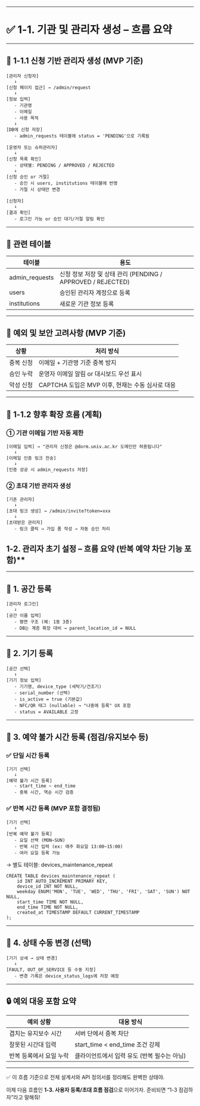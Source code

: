 

---

# **✅ 1-1. 기관 및 관리자 생성 – 흐름 요약**

---

## **🧭 1-1.1 신청 기반 관리자 생성 (MVP 기준)**

```
[관리자 신청자]
   ↓
[신청 페이지 접근] → /admin/request
   ↓
[정보 입력]
   - 기관명
   - 이메일
   - 사용 목적
   ↓
[DB에 신청 저장]
   - admin_requests 테이블에 status = 'PENDING'으로 기록됨
```

```
[운영자 또는 슈퍼관리자]
   ↓
[신청 목록 확인]
   - 상태별: PENDING / APPROVED / REJECTED
   ↓
[신청 승인 or 거절]
   - 승인 시 users, institutions 테이블에 반영
   - 거절 시 상태만 변경
```

```
[신청자]
   ↓
[결과 확인]
   - 로그인 가능 or 승인 대기/거절 알림 확인
```

---

## **📁 관련 테이블**

|**테이블**|**용도**|
|---|---|
|admin_requests|신청 정보 저장 및 상태 관리 (PENDING / APPROVED / REJECTED)|
|users|승인된 관리자 계정으로 등록|
|institutions|새로운 기관 정보 등록|

---

## **🔐 예외 및 보안 고려사항 (MVP 기준)**

|**상황**|**처리 방식**|
|---|---|
|중복 신청|이메일 + 기관명 기준 중복 방지|
|승인 누락|운영자 이메일 알림 or 대시보드 우선 표시|
|악성 신청|CAPTCHA 도입은 MVP 이후, 현재는 수동 심사로 대응|

---

## **🔮 1-1.2 향후 확장 흐름 (계획)**

  

### **① 기관 이메일 기반 자동 제한**

```
[이메일 입력] → "관리자 신청은 @dorm.univ.ac.kr 도메인만 허용됩니다"
   ↓
[이메일 인증 링크 전송]
   ↓
[인증 성공 시 admin_requests 저장]
```

### **② 초대 기반 관리자 생성**

```
[기존 관리자]
   ↓
[초대 링크 생성] → /admin/invite?token=xxx
   ↓
[초대받은 관리자]
   - 링크 클릭 → 가입 폼 작성 → 자동 승인 처리
```


##  1-2. 관리자 초기 설정 – 흐름 요약 (반복 예약 차단 기능 포함)**

---

## **🧭 1. 공간 등록**

```
[관리자 로그인]
   ↓
[공간 이름 입력]
   - 평면 구조 (예: 1동 3층)
   - DB는 계층 확장 대비 → parent_location_id = NULL
```

---

## **🧭 2. 기기 등록**

```
[공간 선택]
   ↓
[기기 정보 입력]
   - 기기명, device_type (세탁기/건조기)
   - serial_number (선택)
   - is_active = true (기본값)
   - NFC/QR 태그 (nullable) → "나중에 등록" UX 포함
   - status = AVAILABLE 고정
```

---

## **🧭 3. 예약 불가 시간 등록 (점검/유지보수 등)**

  

### **✅ 단일 시간 등록**

```
[기기 선택]
   ↓
[예약 불가 시간 등록]
   - start_time ~ end_time
   - 중복 시간, 역순 시간 검증
```

### **✅ 반복 시간 등록 (MVP 포함 결정됨)**

```
[기기 선택]
   ↓
[반복 예약 불가 등록]
   - 요일 선택 (MON~SUN)
   - 반복 시간 입력 (ex: 매주 화요일 13:00~15:00)
   - 여러 요일 등록 가능
```

→ 별도 테이블: devices_maintenance_repeat

```
CREATE TABLE devices_maintenance_repeat (
    id INT AUTO_INCREMENT PRIMARY KEY,
    device_id INT NOT NULL,
    weekday ENUM('MON', 'TUE', 'WED', 'THU', 'FRI', 'SAT', 'SUN') NOT NULL,
    start_time TIME NOT NULL,
    end_time TIME NOT NULL,
    created_at TIMESTAMP DEFAULT CURRENT_TIMESTAMP
);
```

---

## **🧭 4. 상태 수동 변경 (선택)**

```
[기기 상세 → 상태 변경]
   ↓
[FAULT, OUT_OF_SERVICE 등 수동 지정]
   - 변경 기록은 device_status_logs에 저장 예정
```

---

## **🔒 예외 대응 포함 요약**

|**예외 상황**|**대응 방식**|
|---|---|
|겹치는 유지보수 시간|서버 단에서 중복 차단|
|잘못된 시간대 입력|start_time < end_time 조건 강제|
|반복 등록에서 요일 누락|클라이언트에서 입력 유도 (반복 필수는 아님)|

---

✅ 이 흐름 기준으로 전체 설계서와 API 정의서를 정리해도 완벽한 상태야.

이제 다음 흐름인 **1-3. 사용자 등록/초대 흐름 점검**으로 이어가자. 준비되면 “1-3 점검하자”라고 말해줘!